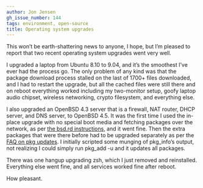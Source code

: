 ```yaml
---
author: Jon Jensen
gh_issue_number: 144
tags: environment, open-source
title: Operating system upgrades
---
```




This won’t be earth-shattering news to anyone, I hope, but I’m pleased to report that two recent operating system upgrades went very well.

I upgraded a laptop from Ubuntu 8.10 to 9.04, and it’s the smoothest I’ve ever had the process go. The only problem of any kind was that the package download process stalled on the last of 1700+ files downloaded, and I had to restart the upgrade, but all the cached files were still there and on reboot everything worked including my two-monitor setup, goofy laptop audio chipset, wireless networking, crypto filesystem, and everything else.

I also upgraded an OpenBSD 4.3 server that is a firewall, NAT router, DHCP server, and DNS server, to OpenBSD 4.5. It was the first time I used the in-place upgrade with no special boot media and fetching packages over the network, as per [the bsd.rd instructions](https://www.openbsd.org/faq/faq4.html#bsd.rd), and it went fine. Then the extra packages that were there before had to be upgraded separately as per the [FAQ on pkg updates](https://www.openbsd.org/faq/faq15.html#PkgUpdate). I initially scripted some munging of pkg_info’s output, not realizing I could simply run pkg_add -u and it updates all packages.

There was one hangup upgrading zsh, which I just removed and reinstalled. Everything else went fine, and all services worked fine after reboot.

How pleasant.


